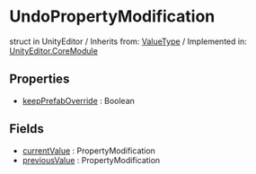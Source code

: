# UndoPropertyModification
struct in UnityEditor
 / Inherits from: <a href="https://docs.unity3d.com/6000.0/Documentation/ScriptReference/ValueType.html">ValueType</a> / Implemented in: <a href="https://docs.unity3d.com/6000.0/Documentation/ScriptReference/UnityEditor.CoreModule.html">UnityEditor.CoreModule</a>

## Properties
- <a href="https://docs.unity3d.com/6000.0/Documentation/ScriptReference/UndoPropertyModification-keepPrefabOverride.html">keepPrefabOverride</a> : Boolean

## Fields
- <a href="https://docs.unity3d.com/6000.0/Documentation/ScriptReference/UndoPropertyModification-currentValue.html">currentValue</a> : PropertyModification
- <a href="https://docs.unity3d.com/6000.0/Documentation/ScriptReference/UndoPropertyModification-previousValue.html">previousValue</a> : PropertyModification

